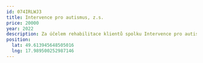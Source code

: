 ```yaml
---
id: 074IRLWJ3
title: Intervence pro autismus, z.s.
price: 20000
year: 2022
description: Za účelem rehabilitace klientů spolku Intervence pro autismus.
position:
  lat: 49.613945648505016
  lng: 17.989500252987146
---
```

